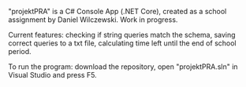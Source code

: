 "projektPRA" is a C# Console App (.NET Core), created as a school assignment by Daniel Wilczewski. Work in progress. 

Current features: 
checking if string queries match the schema, 
saving correct queries to a txt file,
calculating time left until the end of school period.

To run the program: download the repository, open "projektPRA.sln" in Visual Studio and press F5. 
